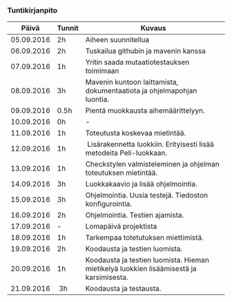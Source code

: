 ### Tuntikirjanpito
Päivä | Tunnit | Kuvaus
-----------|------|------
05.09.2016 | 2h | Aiheen suunnitellua
06.09.2016 | 2h | Tuskailua githubin ja mavenin kanssa
07.09.2016 | 1h | Yritin saada mutaatiotestauksen toimimaan
08.09.2016 | 3h | Mavenin kuntoon laittamista, dokumentaatiota ja ohjelmapohjan luontia.
09.09.2016 | 0.5h | Pientä muokkausta aihemäärittelyyn.
10.09.2016 | 0h | -
11.09.2016 | 1h | Toteutusta koskevaa mietintää.
12.09.2016 | 1h | Lisärakennetta luokkiin. Erityisesti lisää metodeita Peli-luokkaan.
13.09.2016 | 1h | Checkstylen valmisteleminen ja ohjelman toteutuksen mietintää.
14.09.2016 | 3h | Luokkakaavio ja lisää ohjelmointia.
15.09.2016 | 3h | Ohjelmointia. Uusia testejä. Tiedoston konfigurointia.
16.09.2016 | 2h | Ohjelmointia. Testien ajamista.
17.09.2016 | -  | Lomapäivä projektista
18.09.2016 | 1h | Tarkempaa totetutuksen miettimistä.
19.09.2016 | 2h | Koodausta ja testien luomista.
20.09.2016 | 1h | Koodausta ja testien luomista. Hieman mietikelyä luokkien lisäämisestä ja karsimisesta.
21.09.2016 | 3h | Koodausta ja testausta.

